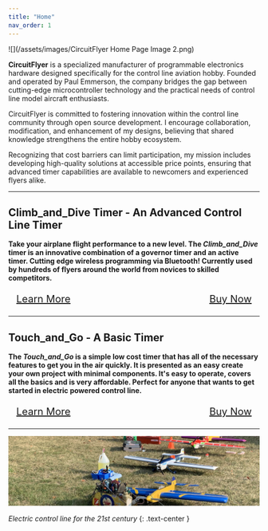 ```yaml
---
title: "Home"
nav_order: 1
---
```


![](/assets/images/CircuitFlyer Home Page Image 2.png)

**CircuitFlyer** is a specialized manufacturer of programmable electronics hardware designed specifically for the control line aviation hobby. Founded and operated by Paul Emmerson, the company bridges the gap between cutting-edge microcontroller technology and the practical needs of control line model aircraft enthusiasts.

CircuitFlyer is committed to fostering innovation within the control line community through open source development. I encourage collaboration, modification, and enhancement of my designs, believing that shared knowledge strengthens the entire hobby ecosystem.

Recognizing that cost barriers can limit participation, my mission includes developing high-quality solutions at accessible price points, ensuring that advanced timer capabilities are available to newcomers and experienced flyers alike.

---

## Climb_and_Dive Timer - An Advanced Control Line Timer

**Take your airplane flight performance to a new level. The *Climb_and_Dive* timer is an innovative combination of a governor timer and an active timer.  Cutting edge wireless programming via Bluetooth!  Currently used by hundreds of flyers around the world from novices to skilled competitors.**<br>


<div style="display: flex; justify-content: space-between; align-items: center;">
  <a href="https://circuitflyer.com/Climb_and_Dive/" class="btn btn-purple" style="padding: 8px 16px; font-size: 20px;" target="_blank">Learn More</a>
  <a href="https://www.tindie.com/products/circuitflyer/climb_and_dive-an-advanced-control-line-timer/" class="btn btn-blue" style="padding: 8px 16px; font-size: 20px;" target="_blank">Buy Now</a>
</div>

___

## Touch_and_Go - A Basic Timer

**The *Touch_and_Go* is a simple low cost timer that has all of the necessary features to get you in the air quickly. It is presented as an easy create your own project with minimal components.  It's easy to operate, covers all the basics and is very affordable.  Perfect for anyone that wants to get started in electric powered control line.**<br>

<div style="display: flex; justify-content: space-between; align-items: center;">
  <a href="https://circuitflyer.com/Touch_and_Go/" class="btn btn-purple" style="padding: 8px 16px; font-size: 20px;" target="_blank">Learn More</a>
  <a href="https://www.adafruit.com/product/3500" class="btn btn-blue" style="padding: 8px 16px; font-size: 20px;" target="_blank">Buy Now</a>
</div>

___

![](/assets/images/2276.jpeg)

*Electric control line for the 21st century*
{: .text-center }
